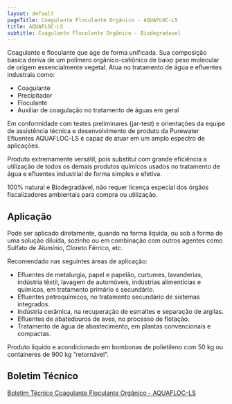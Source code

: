 ```yaml
---
layout: default
pageTitle: Coagulante Floculante Orgânico - AQUAFLOC-LS
title: AQUAFLOC-LS
subtitle: Coagulante Floculante Orgânico - Biodegradavel
---
```


Coagulante e floculante que age de forma unificada. Sua composição basica deriva de um polímero orgânico-catiônico de baixo peso molecular de origem essencialmente vegetal. Atua no tratamento de água e efluentes industrais como:

- Coagulante
- Precipitador
- Floculante
- Auxiliar de coagulação no tratamento de águas em geral

Em conformidade com testes preliminares (jar-test) e orientações da equipe de assistência técnica e desenvolvimento de produto da Purewater Efluentes AQUAFLOC-LS é capaz de atuar em um amplo espectro de aplicações. 

Produto extremamente versátil, pois substitui com grande eficiência a utilização de todos os demais produtos químicos usados no tratamento de água e efluentes industrial de forma simples e efetiva.

100% natural e Biodegradável, não requer licença especial dos órgãos fiscalizadores ambientais para compra ou utilização.

## Aplicação

Pode ser aplicado diretamente, quando na forma líquida, ou sob a forma de uma solução diluída, sozinho ou em combinação com outros agentes como Sulfato de Alumínio, Cloreto Férrico, etc.

Recomendado nas seguintes áreas de aplicação:

- Efluentes de metalurgia, papel e papelão, curtumes, lavanderias, indústria têxtil, lavagem de automóveis, indústrias alimentícias e químicas, em tratamento primário e secundário.
- Efluentes petroquímicos, no tratamento secundário de sistemas integrados.
- Indústria cerâmica, na recuperação de esmaltes e separação de argilas.
- Efluentes de abatedouros de aves, no processo de flotação.
- Tratamento de água de abastecimento, em plantas convencionais e compactas.

Produto liquido e acondicionado em bombonas de polietileno com 50 kg ou containeres de 900 kg “retornável”.

## Boletim Técnico

[<span class="glyphicon glyphicon-file"></span> Boletim Técnico Coagulante Floculante Orgânico - AQUAFLOC-LS](Boletim-tecnico-coagulante-biodegradavel-aquafloc.pdf)
